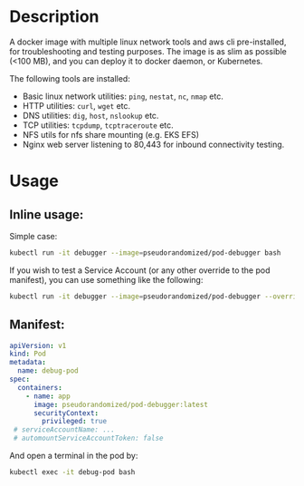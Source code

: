 # Description
A docker image with multiple linux network tools and aws cli pre-installed, for troubleshooting and testing purposes. 
The image is as slim as possible (<100 MB), and you can deploy it to docker daemon, or Kubernetes.

The following tools are installed:
- Basic linux network utilities: `ping`, `nestat`, `nc`, `nmap` etc.
- HTTP utilities: `curl`, `wget` etc.
- DNS utilities: `dig`, `host`, `nslookup` etc.
- TCP utilities: `tcpdump`, `tcptraceroute` etc.
- NFS utils for nfs share mounting (e.g. EKS EFS)
- Nginx web server listening to 80,443 for inbound connectivity testing.

# Usage
## Inline usage:

Simple case:
```bash
kubectl run -it debugger --image=pseudorandomized/pod-debugger bash
```

If you wish to test a Service Account (or any other override to the pod manifest), you can use something like the following:

```bash
kubectl run -it debugger --image=pseudorandomized/pod-debugger --overrides='{ "spec": { "serviceAccount": "your-sa-here" }  }' bash
```

## Manifest:

```yaml
apiVersion: v1
kind: Pod
metadata:
  name: debug-pod
spec:
  containers:
    - name: app
      image: pseudorandomized/pod-debugger:latest
      securityContext:
        privileged: true
 # serviceAccountName: ...
 # automountServiceAccountToken: false
 ```
And open a terminal in the pod by:

```bash
kubectl exec -it debug-pod bash
```
